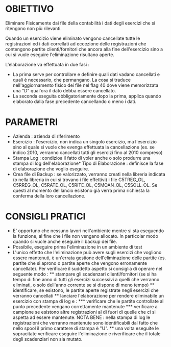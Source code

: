 # OBIETTIVO

Eliminare Fisicamente dai file della contabilità i dati degli esercizi che si ritengono non più rilevanti.

Quando un esercizio viene eliminato vengono cancellate tutte le registrazioni ed i dati correllati ad eccezione delle registrazioni che contengono partite clienti/fornitori che ancora alla fine dell'esercizio sino a cui si vuole eseguire l'eliminazione risultano aperte.

L'elaborazione va effettuata in due fasi : 
* La prima serve per controllare e definire quali dati vadano cancellati e quali è necessario,  che permangano. La cosa si traduce nell'aggiornamento fisico dei file nel flag 40 dove viene memorizzata una "D" qual'ora il dato debba essere cancellato.
* La seconda eseguita obbligatoriamente dopo la prima, applica quando elaborato dalla fase precedente cancellando o meno i dati.

# PARAMETRI

* Azienda :  azienda di riferimento
* Esercizio :  l'esercizio, non indica un singolo esercizio, ma l'esercizio sino al quale si vuole che evenga effettuata la cancellazione (es. se indico 2010, verranno cancellati tutti gli esercizi fino al 2010 compreso)
* Stampa Log :  condizioa il fatto di voler anche o solo produrre una stampa di log dell'elaborazione* Tipo di Elaborazione :  definisce la fase di elaborazione che voglio eseguire.
* Crea file di Backup :  se valorizzato, verranno creati nella libreria indicata (o nella libreria in cui si trovano i file effettivi) i file C5TREG_OL, C5RREG_OL, C5RATE_OL, C5RITE_OL, C5MOAN_OL, C5SOLL_OL. Se questi al momento del lancio esistono già verra prima richiesta la conferma della loro cancellazione.

# CONSIGLI PRATICI

* E' opportuno che nessuno lavori nell'ambiente mentre si sta eseguendo la funzione, al fine che i file non vengano allocato. In particolar modo quando si vuole anche eseguire il backup dei file.
* Possibile, eseguire prima l'eliminazione in un ambiente di test
* L'unico effetto che l'eliminazione può avere sugli esercizi che vogliono essere mantenuti, è un'errata gestione dell'eliminazione delle partite (es. partite che si aprono o partite aperte che vengono erronamente cancellate). Per verificare il suddetto aspetto si consiglia di operare nel seguente modo : 
** stampare gli scadenzari clienti/fornitori (se si ha tempo di fine anno di tutti gli esercizi successivi a quelli che verranno eliminati, o solo dell'anno corrente se si dispone di meno tempo)
** identificare, se esistono, le partite aperte registrate negli esercizi che verranno cancellati
** lanciare l'elaborazione per rendere eliminabile un esercizio con stampa di log e : 
*** verificare che le partite controllate al punto precedente vengano correttamente mantenute
*** verificare a campione se esistono altre registrazioni al di fuori di quelle che ci si aspetta ad essere mantenute. NOTA BENE :  nella stampa di log le registrazioni che verranno mantenute sono identificabili dal fatto che nello spool il primo carattere di stampa è "U".
** una volta eseguite le sopracitate verificare eseguire l'eliminazione e riverificare che il totale degli scadenziari non sia mutato.

